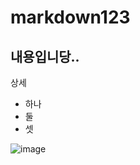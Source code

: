 # markdown123
내용입니당..
---
상세
* 하나
* 둘
* 셋
  

![image](https://github.com/aimksh/markdown123/assets/162934453/65d46be7-c16f-43a4-bee0-00b5a3c1120e)

